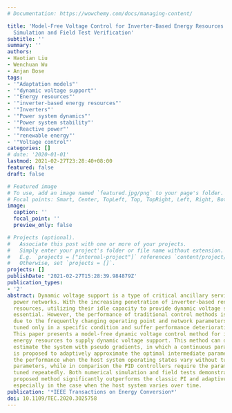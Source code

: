 ```yaml
---
# Documentation: https://wowchemy.com/docs/managing-content/

title: 'Model-Free Voltage Control for Inverter-Based Energy Resources: Algorithm,
  Simulation and Field Test Verification'
subtitle: ''
summary: ''
authors:
- Haotian Liu
- Wenchuan Wu
- Anjan Bose
tags:
- '"Adaptation models"'
- '"dynamic voltage support"'
- '"Energy resources"'
- '"inverter-based energy resources"'
- '"Inverters"'
- '"Power system dynamics"'
- '"Power system stability"'
- '"Reactive power"'
- '"renewable energy"'
- '"Voltage control"'
categories: []
# date: '2020-01-01'
lastmod: 2021-02-27T23:28:40+08:00
featured: false
draft: false

# Featured image
# To use, add an image named `featured.jpg/png` to your page's folder.
# Focal points: Smart, Center, TopLeft, Top, TopRight, Left, Right, BottomLeft, Bottom, BottomRight.
image:
  caption: ''
  focal_point: ''
  preview_only: false

# Projects (optional).
#   Associate this post with one or more of your projects.
#   Simply enter your project's folder or file name without extension.
#   E.g. `projects = ["internal-project"]` references `content/project/deep-learning/index.md`.
#   Otherwise, set `projects = []`.
projects: []
publishDate: '2021-02-27T15:28:39.984879Z'
publication_types:
- '2'
abstract: Dynamic voltage support is a type of critical ancillary service in electric
  power networks. With the increasing penetration of inverter-based renewable energy
  resources, utilizing their idle capacity to provide dynamic voltage support is becoming
  essential. However, the performance of traditional control methods is ofter limited
  due to the frequently changing operating point and network parameters, which are
  tuned only in a specific condition and suffer performance deterioration in others.
  This paper presents a model-free dynamic voltage control method for inverter-based
  energy resources to supply dynamic voltage support. This method can dynamically
  estimate the system with pseudo gradients, in which a continuous parameter function
  is proposed to adaptively approximate the optimal intermediate parameters. It guarantees
  the performance when the host system operating states vary without tuning the controller's
  parameters, while in comparison the PID controllers require the parameters being
  tuned repeatedly. Both numerical simulation and field tests demonstrate that the
  proposed method significantly outperforms the classic PI and adaptive PI controllers,
  especially in the case when the host system varies over time.
publication: '*IEEE Transactions on Energy Conversion*'
doi: 10.1109/TEC.2020.3025758
---
```

